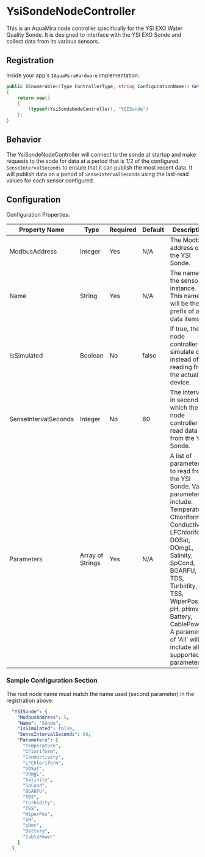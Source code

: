 ﻿# YsiSondeNodeController

This is an AquaMira node controller specifically for the YSI EXO Water Quality Sonde. It is designed to interface with the YSI EXO Sonde and collect data from its various sensors.

## Registration

Inside your app's `IAquaMiraHardware` implementation:

```csharp
public IEnumerable<(Type ControllerType, string ConfigurationName)> GetAvailableSensingNodeControllers()
{
    return new[]
    {
        (typeof(YsiSondeNodeController), "YSISonde")
    };
}
```

## Behavior

The YsiSondeNodeController will connect to the sonde at startup and make requests to the sode for data at a period that is 1/2 of the configured `SenseIntervalSeconds` to ensure that it can publish the most recent data.  It will publish data on a period of `SenseIntervalSeconds` using the last-read values for each sensor configured.

## Configuration

Configuration Properties:

| Property Name| Type| Required|Default | Description|
|--------------|-----|---------|--------|------------|
| ModbusAddress | Integer | Yes | N/A | The Modbus address of the YSI Sonde. |
| Name | String | Yes | N/A | The name of the sensor instance. This name will be the prefix of all data items. |
| IsSimulated | Boolean | No | false | If true, the node controller will simulate data instead of reading from the actual device. |
| SenseIntervalSeconds | Integer | No | 60 | The interval in seconds at which the node controller will read data from the YSI Sonde. |
| Parameters | Array of Strings | Yes | N/A | A list of parameters to read from the YSI Sonde. Valid parameters include: Temperature, Chloriform, Conductivity, LFChloriform, DOSat, DOmgL, Salinity, SpCond, BGARFU, TDS, Turbidity, TSS, WiperPos, pH, pHmv, Battery, CablePower. A parameter of 'All' will include all supported parameters|

### Sample Configuration Section

The root node name must match the name used (second parameter) in the registration above.

```yaml
  "YSISonde": {
    "ModbusAddress": 5,
    "Name": "Sonde",
    "IsSimulated": false,
    "SenseIntervalSeconds": 60,
    "Parameters": [
      "Temperature",
      "Chloriform",
      "Conductivity",
      "LFChloriform",
      "DOSat",
      "DOmgL",
      "Salinity",
      "SpCond",
      "BGARFU",
      "TDS",
      "Turbidity",
      "TSS",
      "WiperPos",
      "pH",
      "pHmv",
      "Battery",
      "CablePower"
    ]
  },

```
